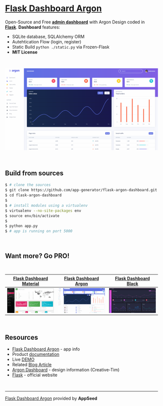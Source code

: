 # [Flask Dashboard Argon](https://appseed.us/admin-dashboards/flask-dashboard-argon)

Open-Source and Free **[admin dashboard](https://appseed.us/admin-dashboards)** with Argon Design coded in **[Flask](https://palletsprojects.com/p/flask/)**. **Dashboard** features:
- SQLite database, SQLAlchemy ORM
- Autehtication Flow (login, register)
- Static Build `python ./static.py` via Frozen-Flask
- **MIT License** 

<br />

![Flask Dashboard Argon - Open-Source Flask Dashboard.](https://raw.githubusercontent.com/app-generator/static/master/products/flask-dashboard-argon-intro.gif)

<br />

## Build from sources

```bash
$ # clone the sources
$ git clone https://github.com/app-generator/flask-argon-dashboard.git
$ cd flask-argon-dashboard
$
$ # install modules using a virtualenv
$ virtualenv --no-site-packages env
$ source env/bin/activate
$
$ python app.py
$ # app is running on port 5000
```
<br />

## Want more? Go PRO!

<br />

| [Flask Dashboard Material](https://appseed.us/admin-dashboards/flask-dashboard-material-pro) | [Flask Dashboard Argon](https://appseed.us/admin-dashboards/flask-dashboard-argon-pro) | [Flask Dashboard Black](https://appseed.us/admin-dashboards/flask-dashboard-black-pro) |
| --- | --- | --- |
| [![Flask Dashboard Material PRO](https://raw.githubusercontent.com/app-generator/static/master/products/flask-dashboard-material-pro-intro.gif)](https://appseed.us/admin-dashboards/flask-dashboard-material-pro)  | [![Flask Dashboard Argon PRO](https://raw.githubusercontent.com/app-generator/static/master/products/flask-dashboard-argon-pro-intro.gif)](https://appseed.us/admin-dashboards/flask-dashboard-argon-pro) | [![Flask Dashboard Black PRO](https://raw.githubusercontent.com/app-generator/static/master/products/flask-dashboard-black-pro-intro.gif)](https://appseed.us/admin-dashboards/flask-dashboard-black-pro)

<br />

## Resources

 - [Flask Dashboard Argon](https://appseed.us/admin-dashboards/flask-dashboard-argon) - app info
 - Product [documentation](https://docs.appseed.us/admin-dashboards/flask-dashboard-argon/)
 - Live [DEMO](https://flask-argon-dashboard.appseed.us/)
 - Related [Blog Article](https://blog.appseed.us/flask-dashboard-argon-zero-to-full-stack/)
 - [Argon Dashboard](https://www.creative-tim.com/product/argon-dashboard) - design information (Creative-Tim)
 - [Flask](http://flask.pocoo.org/) - official website

<br />

---
[Flask Dashboard Argon](https://appseed.us/admin-dashboards/flask-dashboard-argon) provided by **AppSeed**
